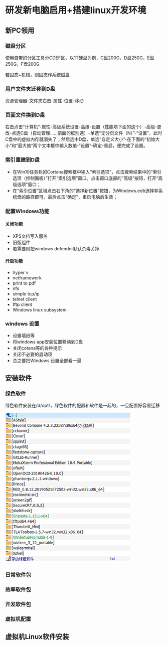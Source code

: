 # 研发新电脑启用+搭建linux开发环境

## 新PC领用

### 磁盘分区

使用自带的分区工具分CDEF区，以1T硬盘为例，C盘200G，D盘250G，E盘250G，F盘200G

若固态+机械，则固态作系统磁盘

### 用户文件夹迁移到D盘

资源管理器-文件夹右击-属性-位置-移动

### 页面文件换到D盘

右击点击“计算机”-属性-高级系统设置-高级-设置（性能项下面的这个）-高级-更改-点选C盘（自动管理……前面的框别选）-单选“无分页文件（N）”-“设置”，此时C盘中的虚拟内存就消失了；然后选中D盘，单选“自定义大小”-在下面的“初始大小”和“最大值”两个文本框中输入数值-“设置”-确定-重启，便完成了设置。

### 索引重建到D盘

- 在Win10任务栏的Cortana搜索框中输入“索引选项”，点击搜索结果中的“索引选项（控制面板）”打开“索引选项”窗口。点击窗口底部的“高级”按钮，打开“高级选项”窗口；
- 在“索引位置”区域点击右下角的“选择新位置”按钮，为Windows.edb选择非系统盘的路径即可。最后点击“确定”，重启电脑后生效；

### 配置Windows功能

#### 关闭功能

- XPS文档写入服务
- 旧版组件
- 若需要则把windows defender默认杀毒关掉

#### 开启功能

- hyper v
- netframework
- print to pdf
- nfs
- simple tcp/ip
- telnet client
- tftp client
- Windows linux subsystem

### windows 设置

- 设置墙纸等
- 将windows app安装位置移动到D盘
- 关闭cotana等的各种提示
- 关闭不必要的启动项
- 总之要把Windows 设置全部看一遍

## 安装软件

### 绿色软件

绿色软件安装在/d/opt/，绿色软件的配置和软件是一起的，一旦配置好容易迁移

![](docs/image/2019-08-16-22-45-45.png)

### 日常软件包

### 效率软件包

### 开发软件包

### 虚拟机配置

## 虚拟机Linux软件安装


